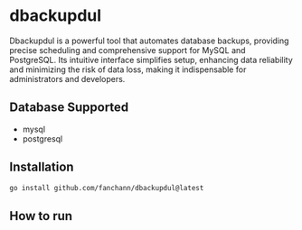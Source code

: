 # dbackupdul
Dbackupdul is a powerful tool that automates database backups, providing precise scheduling and comprehensive support for MySQL and PostgreSQL. Its intuitive interface simplifies setup, enhancing data reliability and minimizing the risk of data loss, making it indispensable for administrators and developers.

## Database Supported
- mysql
- postgresql

## Installation
```bash
go install github.com/fanchann/dbackupdul@latest
```

## How to run 
